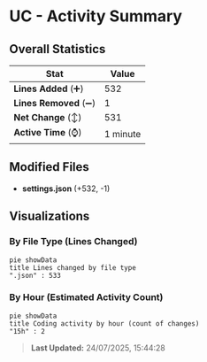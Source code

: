 # UC - Activity Summary 

## Overall Statistics

| Stat                   | Value                                                             |
| ---------------------- | ----------------------------------------------------------------- |
| **Lines Added** (➕)   | 532                                          |
| **Lines Removed** (➖) | 1                                        |
| **Net Change** (↕)    | 531                |
| **Active Time** (⌚)   | 1 minute |


## Modified Files
- **settings.json** (+532, -1)

## Visualizations

### By File Type (Lines Changed)

```mermaid
pie showData
title Lines changed by file type
".json" : 533
```

### By Hour (Estimated Activity Count)

```mermaid
pie showData
title Coding activity by hour (count of changes)
"15h" : 2
```


> **Last Updated:** 24/07/2025, 15:44:28